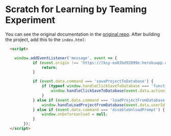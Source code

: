 # Scratch for Learning by Teaming Experiment

You can see the original documentation in the [original repo](https://github.com/scratchfoundation/scratch-gui). 
After building the project, add this to the `index.html`:

```html
  <script>

    window.addEventListener('message', event => {
            if (event.origin !== 'https://lksy-ea03bd92899e.herokuapp.com') {
                return;
            }

            if (event.data.command === 'saveProjectToDatabase') {
                if (typeof window.handleClickSaveToDatabase === 'function') {
                    window.handleClickSaveToDatabase(event.data.action);
                } 
            } else if (event.data.command === 'loadProjectFromDatabase') {
                window.handleLoadProjectFromDatabase(event.data.userId, event.data.taskId, event.data.saved);
            } else if (event.data.command === 'disableUnloadPrompt') {
                window.onbeforeunload = null;
            }
        });
  </script>

```